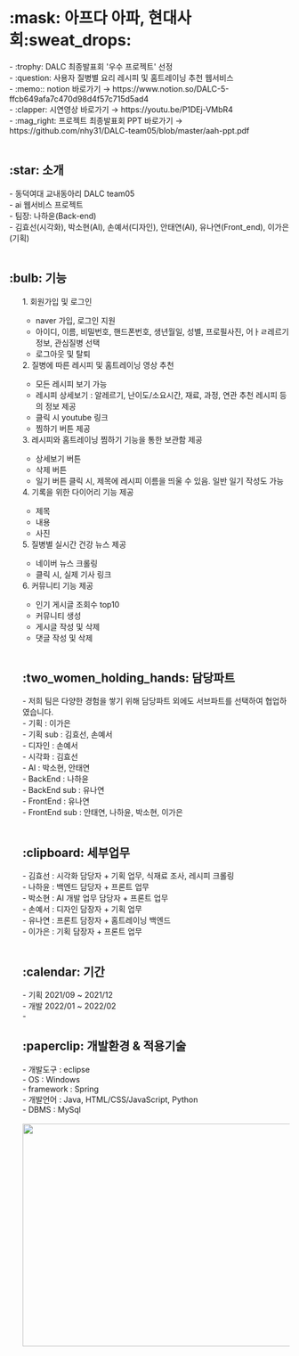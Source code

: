 <br>
<h1>:mask: 아프다 아파, 현대사회:sweat_drops:</h1>
- :trophy: DALC 최종발표회 '우수 프로젝트' 선정 <br>
- :question: 사용자 질병별 요리 레시피 및 홈트레이닝 추천 웹서비스 <br>
- :memo:: notion 바로가기 → https://www.notion.so/DALC-5-ffcb649afa7c470d98d4f57c715d5ad4 <br>
- :clapper: 시연영상 바로가기 → https://youtu.be/P1DEj-VMbR4 <br>
- :mag_right: 프로젝트 최종발표회 PPT 바로가기 → https://github.com/nhy31/DALC-team05/blob/master/aah-ppt.pdf <br>

<br>
<h2>:star: 소개</h2>
- 동덕여대 교내동아리 DALC team05 <br>
- ai 웹서비스 프로젝트 <br>
- 팀장: 나하윤(Back-end) <br>
- 김효선(시각화), 박소현(AI), 손예서(디자인), 안태연(AI), 유나연(Front_end), 이가은(기획) <br>

<br>
<h2>:bulb: 기능 </h2> 
<ul>
1. 회원가입 및 로그인 
  <ul>
   <li> naver 가입, 로그인 지원</li>
   <li> 아이디, 이름, 비밀번호, 핸드폰번호, 생년월일, 성별, 프로필사진, 어ㅏㄹ레르기 정보, 관심질병 선택</li>
   <li> 로그아웃 및 탈퇴 </li>
  </ul>
2. 질병에 따른 레시피 및 홈트레이닝 영상 추천 <br> 
  <ul>
   <li> 모든 레시피 보기 가능</li>
   <li> 레시피 상세보기 : 알레르기, 난이도/소요시간, 재료, 과정, 연관 추천 레시피 등의 정보 제공 </li>
   <li> 클릭 시 youtube 링크</li>
   <li> 찜하기 버튼 제공</li>
  </ul>
3. 레시피와 홈트레이닝 찜하기 기능을 통한 보관함 제공 <br>
  <ul>
   <li>상세보기 버튼</li>
   <li>삭제 버튼</li>
   <li>일기 버튼 클릭 시, 제목에 레시피 이름을 띄울 수 있음. 일반 일기 작성도 가능 </li>  
  </ul>
4. 기록을 위한 다이어리 기능 제공 <br> 
  <ul>
   <li>제목</li>
   <li>내용</li>
   <li>사진</li>
  </ul>
5. 질병별 실시간 건강 뉴스 제공 <br>
  <ul>
   <li>네이버 뉴스 크롤링</li>
   <li>클릭 시, 실제 기사 링크</li>
  </ul>
6. 커뮤니티 기능 제공 <br>
  <ul>
   <li>인기 게시글 조회수 top10</li>
   <li>커뮤니티 생성</li>
   <li>게시글 작성 및 삭제</li>
   <li>댓글 작성 및 삭제</li>
  </ul>

<br>
<h2>:two_women_holding_hands: 담당파트</h2>
- 저희 팀은 다양한 경험을 쌓기 위해 담당파트 외에도 서브파트를 선택하여 협업하였습니다. <br>
- 기획 : 이가은 <br>
- 기획 sub : 김효선, 손예서 <br>
- 디자인 : 손예서 <br>
- 시각화 : 김효선  <br>
- AI : 박소현, 안태연 <br>
- BackEnd : 나하윤 <br>
- BackEnd sub : 유나연 <br>
- FrontEnd : 유나연 <br> 
- FrontEnd sub : 안태연, 나하윤, 박소현, 이가은 <br>

<br>
<h2>:clipboard: 세부업무</h2>
- 김효선 : 시각화 담당자 + 기획 업무, 식재료 조사, 레시피 크롤링  <br>
- 나하윤 : 백엔드 담당자 + 프론트 업무<br>
- 박소현 : AI 개발 업무 담당자 + 프론트 업무<br>
- 손예서 : 디자인 담장자 + 기획 업무 <br>
- 유나연 : 프론트 담장자 + 홈트레이닝 백엔드<br>
- 이가은 : 기획 담장자 + 프론트 업무 <br>

<br>
<h2>:calendar: 기간</h2>
- 기획 2021/09 ~ 2021/12 <br>
- 개발 2022/01 ~ 2022/02 <br>
-
<br>
<h2>:paperclip: 개발환경 & 적용기술 </h2>
- 개발도구 : eclipse <br>
- OS : Windows <br>
- framework : Spring <br>
- 개발언어 : Java, HTML/CSS/JavaScript, Python <br>
- DBMS  : MySql <br><br>
<img src="https://user-images.githubusercontent.com/59862742/156128171-ef5c4c47-0fe0-4319-af23-7d829b0e67c2.png" width="700" height="400"/>




